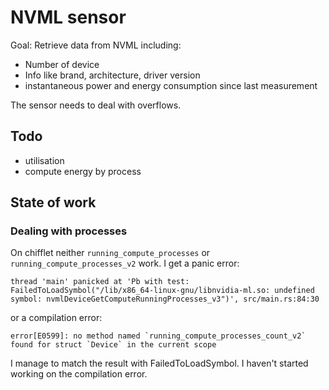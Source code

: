 # NVML sensor

Goal: Retrieve data from NVML including:
- Number of device
- Info like brand, architecture, driver version
- instantaneous power and energy consumption since last measurement

The sensor needs to deal with overflows. 

## Todo
- utilisation
- compute energy by process

## State of work
### Dealing with processes
On chifflet neither `running_compute_processes` or `running_compute_processes_v2` work. I get a panic error:
```
thread 'main' panicked at 'Pb with test: FailedToLoadSymbol("/lib/x86_64-linux-gnu/libnvidia-ml.so: undefined symbol: nvmlDeviceGetComputeRunningProcesses_v3")', src/main.rs:84:30
```
or a compilation error:
```
error[E0599]: no method named `running_compute_processes_count_v2` found for struct `Device` in the current scope
```
I manage to match the result with FailedToLoadSymbol. I haven't started working on the compilation error.
